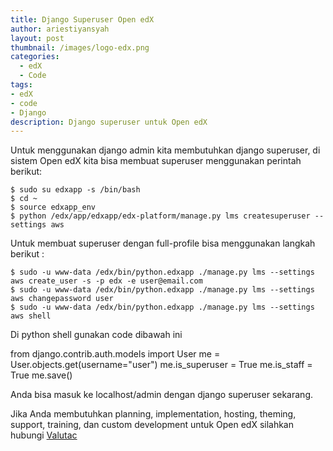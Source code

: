 ```yaml
---
title: Django Superuser Open edX
author: ariestiyansyah
layout: post
thumbnail: /images/logo-edx.png
categories:
  - edX
  - Code
tags:
- edX
- code
- Django
description: Django superuser untuk Open edX
---
```

Untuk menggunakan django admin kita membutuhkan django superuser, di sistem Open edX kita bisa membuat superuser menggunakan perintah berikut:

    $ sudo su edxapp -s /bin/bash
    $ cd ~
    $ source edxapp_env
    $ python /edx/app/edxapp/edx-platform/manage.py lms createsuperuser --settings aws

Untuk membuat superuser dengan full-profile bisa menggunakan langkah berikut :

    $ sudo -u www-data /edx/bin/python.edxapp ./manage.py lms --settings aws create_user -s -p edx -e user@email.com
    $ sudo -u www-data /edx/bin/python.edxapp ./manage.py lms --settings aws changepassword user
    $ sudo -u www-data /edx/bin/python.edxapp ./manage.py lms --settings aws shell

Di python shell gunakan code dibawah ini

from django.contrib.auth.models import User
me = User.objects.get(username="user")
me.is_superuser = True
me.is_staff = True
me.save()

Anda bisa masuk ke localhost/admin dengan django superuser sekarang.

Jika Anda membutuhkan planning, implementation, hosting, theming, support, training, dan custom development untuk Open edX silahkan hubungi [Valutac](http://valutac.com)
